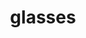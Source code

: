 ---
layout: objects
title: glasses
emoji: glasses
permalink: 👓.html
image: assets/img/3moji/glasses.png
---
